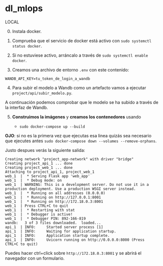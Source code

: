 # dl_mlops

LOCAL

0. Instala docker.

1. Comprueba que el servicio de docker está activo con `sudo systemctl status docker`.

2. Si no estuviese activo, arráncalo a través de `sudo systemctl enable docker`.

3. Creamos una archivo de entorno `.env` con este contenido:

`WANDB_API_KEY=tu_token_de_login_a_wandb`


4. Para subir el modelo a Wandb como un artefacto vamos a ejecutar `project/api/subir_modelo.py`.

A continuación podemos comprobar que le modelo se ha subido a través de la interfaz de Wandb.


5. **Construimos la imágenes** y **creamos los contenedores** usando 
    
    - `sudo docker-compose up --build`

**OJO**: si no es la primera vez que ejecutas esa linea quizás sea necesario que ejecutes antes `sudo docker-compose down --volumes --remove-orphans`.

Justo despues verás la siguiente salida:

```
Creating network "project_app-network" with driver "bridge"
Creating project_api_1 ... done
Creating project_web_1 ... done
Attaching to project_api_1, project_web_1
web_1  |  * Serving Flask app 'web_app'
web_1  |  * Debug mode: on
web_1  | WARNING: This is a development server. Do not use it in a production deployment. Use a production WSGI server instead.
web_1  |  * Running on all addresses (0.0.0.0)
web_1  |  * Running on http://127.0.0.1:8001
web_1  |  * Running on http://172.18.0.3:8001
web_1  | Press CTRL+C to quit
web_1  |  * Restarting with stat
web_1  |  * Debugger is active!
web_1  |  * Debugger PIN: 892-166-819
wandb:   3 of 3 files downloaded.  loaded...
api_1  | INFO:     Started server process [1]
api_1  | INFO:     Waiting for application startup.
api_1  | INFO:     Application startup complete.
api_1  | INFO:     Uvicorn running on http://0.0.0.0:8000 (Press CTRL+C to quit)
```

Puedes hacer ctrl+click sobre `http://172.18.0.3:8001` y se abrirá el navegador con un formulario.

